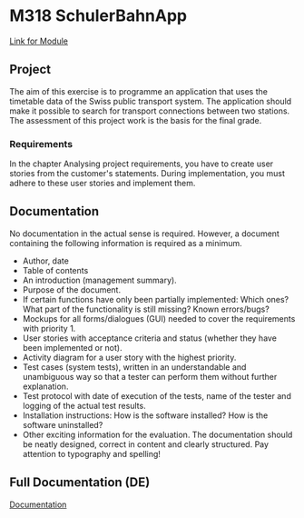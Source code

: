 # M318 SchulerBahnApp
[Link for Module](https://m318.ict-bz.ch/)

## Project
The aim of this exercise is to programme an application that uses the timetable data of the Swiss public transport system. The application should make it possible to search for transport connections between two stations. The assessment of this project work is the basis for the final grade.

### Requirements
In the chapter Analysing project requirements, you have to create user stories from the customer's statements. During implementation, you must adhere to these user stories and implement them.

## Documentation
No documentation in the actual sense is required. However, a document containing the following information is required as a minimum.
- Author, date
- Table of contents
- An introduction (management summary).
- Purpose of the document.
- If certain functions have only been partially implemented: Which ones? What part of the functionality is still missing? Known errors/bugs?
- Mockups for all forms/dialogues (GUI) needed to cover the requirements with priority 1.
- User stories with acceptance criteria and status (whether they have been implemented or not).
- Activity diagram for a user story with the highest priority.
- Test cases (system tests), written in an understandable and unambiguous way so that a tester can perform them without further explanation.
- Test protocol with date of execution of the tests, name of the tester and logging of the actual test results.
- Installation instructions: How is the software installed? How is the software uninstalled?
- Other exciting information for the evaluation.
The documentation should be neatly designed, correct in content and clearly structured. Pay attention to typography and spelling!

## Full Documentation (DE)
[Documentation](./doc)
